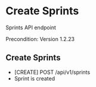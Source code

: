 # Create Sprints
Sprints API endpoint

Precondition: Version 1.2.23

## Create Sprints
* [CREATE] POST /api/v1/sprints
* Sprint is created